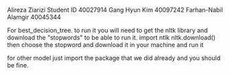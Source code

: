 Alireza Ziarizi Student ID 40027914
Gang Hyun Kim 40097242
Farhan-Nabil Alamgir 40045344

For best_decision_tree. to run it you will need to get the nltk library and download the "stopwords" to be able to run it.
import ntlk
nltk.download()
then choose the stopword and download it in your machine
and run it

for other model just import the package that we did already and you should be fine.

